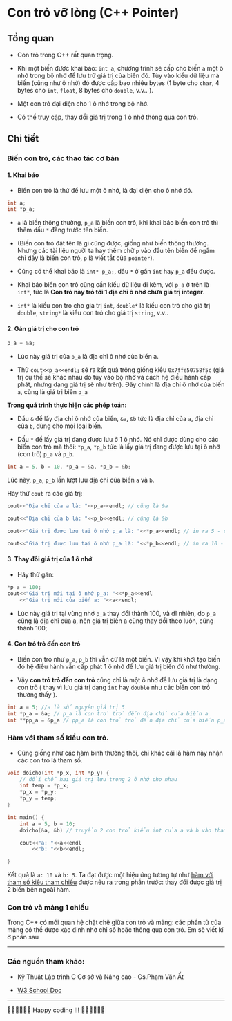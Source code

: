  

Con trỏ vỡ lòng (C++ Pointer)
==========================

Tổng quan
---------

- Con trỏ trong C++ rất quan trọng.

- Khi một biến được khai báo: `int a`, chương trình sẽ cấp cho biến `a` một ô nhớ trong bộ nhớ để lưu trữ giá trị của biến đó. Tùy vào kiểu dữ liệu mà biến (cũng như ô nhớ) đó được cấp bao nhiêu bytes (1 byte cho `char`, 4 bytes cho `int`, `float`, 8 bytes cho `double`, v.v.. ).

- Một con trỏ đại diện cho 1 ô nhớ trong bộ nhớ.

- Có thể truy cập, thay đổi giá trị trong 1 ô nhớ thông qua con trỏ.

Chi tiết
---------

### Biến con trỏ, các thao tác cơ bản

#### 1. Khai báo

- Biến con trỏ là thứ để lưu một ô nhớ, là đại diện cho ô nhớ đó.

```cpp
int a;
int *p_a; 
```

- `a` là biến thông thường, `p_a` là biến con trỏ, khi khai báo biến con trỏ thì thêm dấu `*` đằng trước tên biến.



- (Biến con trỏ đặt tên là gì cũng được, giống như biến thông thường. Nhưng các tài liệu người ta hay thêm chữ `p` vào đầu tên biến để ngầm chỉ đấy là biến con trỏ, `p` là viết tắt của `pointer`).

- Cũng có thể khai báo là `int* p_a;`, dấu `*` ở gần `int` hay `p_a` đều được. 


- Khai báo biến con trỏ cũng cần kiểu dữ liệu đi kèm, với `p_a` ở trên là `int*`, tức là **Con trỏ này trỏ tới 1 địa chỉ ô nhớ chứa giá trị integer**.

- `int*` là kiểu con trỏ cho giá trị `int`, `double*` là kiểu con trỏ cho giá trị `double`, `string*` là kiểu con trỏ cho giá trị `string`, v.v..

#### 2. Gán giá trị cho con trỏ

```cpp
p_a = &a;
```
- Lúc này giá trị của `p_a` là địa chỉ ô nhớ của biến a. 

- Thử `cout<<p_a<<endl;` sẽ ra kết quả trông giống kiểu `0x7ffe50758f5c` (giá trị cụ thể sẽ khác nhau do tùy vào bộ nhớ và cách hệ điều hành cấp phát, nhưng dạng giá trị sẽ như trên). Đây chính là địa chỉ ô nhớ của biến `a`, cũng là giá trị biến `p_a`

**Trong quá trình thực hiện các phép toán:** 

- Dấu `&` để lấy địa chỉ ô nhớ của biến, `&a`, `&b` tức là địa chỉ của `a`, địa chỉ của `b`, dùng cho mọi loại biến.

- Dấu `*` để lấy giá trị đang được lưu ở 1 ô nhớ. Nó chỉ được dùng cho các biến con trỏ mà thôi: `*p_a`, `*p_b` tức là lấy giá trị đang được lưu tại ô nhớ (con trỏ) `p_a` và `p_b`.

```cpp
int a = 5, b = 10, *p_a = &a, *p_b = &b;
```
Lúc này, `p_a`, `p_b` lần lượt lưu địa chỉ của biến `a` và `b`.

Hãy thử `cout` ra các giá trị:

```cpp
cout<<"Địa chỉ của a là: "<<p_a<<endl; // cũng là &a

cout<<"Địa chỉ của b là: "<<p_b<<endl; // cũng là &b

cout<<"Giá trị được lưu tại ô nhớ p_a là: "<<*p_a<<endl; // in ra 5 - cũng là giá trị của a

cout<<"Giá trị được lưu tại ô nhớ p_a là: "<<*p_b<<endl; // in ra 10 - cũng là giá trị của b
```

#### 3. Thay đổi giá trị của 1 ô nhớ

- Hãy thử gán:
```cpp
*p_a = 100;
cout<<"Giá trị mới tại ô nhớ p_a: "<<*p_a<<endl
    <<"Giá trị mới của biến a: "<<a<<endl;
```

- Lúc này giá trị tại vùng nhớ `p_a` thay đổi thành 100, và dĩ nhiên, do `p_a` cũng là địa chỉ của a, nên giá trị biến a cũng thay đổi theo luôn, cũng thành 100;

#### 4. Con trỏ trỏ đến con trỏ

- Biến con trỏ như `p_a`, `p_b` thì vẫn cứ là một biến. Vì vậy khi khởi tạo biến đó hệ điều hành vẫn cấp phát 1 ô nhớ để lưu giá trị biến đó như thường.

- Vậy **con trỏ trỏ đến con trỏ** cũng chỉ là một ô nhớ để lưu giá trị là dạng con trỏ ( thay vì lưu giá trị dạng `int` hay `double` như các biến con trỏ thường thấy ).

```cpp
int a = 5; //a là số nguyên giá trị 5
int *p_a = &a; // p_a là con trỏ trỏ đến địa chỉ của biến a
int **pp_a = &p_a // pp_a là con trỏ trỏ đến địa chỉ của biến p_a
```

### Hàm với tham số kiểu con trỏ.

- Cũng giống như các hàm bình thường thôi, chỉ khác cái là hàm này nhận các con trỏ là tham số.

```cpp
void doicho(int *p_x, int *p_y) {
    // đổi chỗ hai giá trị lưu trong 2 ô nhớ cho nhau
    int temp = *p_x;
    *p_x = *p_y;
    *p_y = temp;
}

int main() {
    int a = 5, b = 10;
    doicho(&a, &b) // truyền 2 con trỏ kiểu int của a và b vào tham số của hàm.

    cout<<"a: "<<a<<endl
        <<"b: "<<b<<endl;

}
```

Kết quả là `a: 10` và `b: 5`. Ta đạt được một hiệu ứng tương tự như [hàm với tham số kiểu tham chiếu](part2.md) được nêu ra trong phần trước: thay đổi được giá trị 2 biến bên ngoài hàm.

### Con trỏ và mảng 1 chiều

Trong C++ có mối quan hệ chặt chẽ giữa con trỏ và mảng: các phần tử của mảng có thể được xác định nhờ chỉ số hoặc thông qua con trỏ. Em sẽ viết kĩ ở phần sau

* * *
### Các nguồn tham khảo:

- Kỹ Thuật Lập trình C Cơ sở và Nâng cao - Gs.Phạm Văn Ất

- [W3 School Doc](https://www.w3schools.com/cpp/cpp_pointers.asp)

* * *

🧑‍💻🧑‍💻🧑‍💻 Happy coding !!! 🧑‍💻🧑‍💻🧑‍💻
